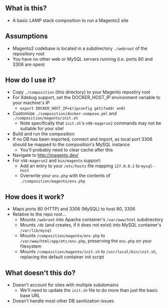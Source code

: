 ## What is this?
- A basic LAMP stack composition to run a Magento2 site

## Assumptions
- Magento2 codebase is located in a subdirectory `./webroot` of the repositiory root
- You have no other web or MySQL servers running (i.e. ports 80 and 3306 are open)

## How do I use it?
- Copy `./composition` (this directory) to your Magento repostiry root
- For Xdebug support, set the DOCKER_HOST_IP environment variable to your machine's IP
  - `export DOCKER_HOST_IP=$(ipconfig getifaddr en0)`
- Customize `./composition/docker-compose.yml` and `./composition/magento/init.sh`
  - Note specifically that `init.sh`'s `n98-magerun2` commands may not be suitable for your site!
- Build and run the composition
- If no DB has been imported, connect and import, as local port 3306 should be mapped to the composition's MySQL instance
  - You'll probably need to clear cache after this
- Navigate to http://magento.dev/
- For `n98-magerun2` and `bin/magento` support:
  - Add an entry to your `/etc/hosts` file mapping `127.0.0.1` to `mysql-host`
  - Overwrite your `env.php` with the contents of `./composition/magento/env.php`

## How does it work?
- Maps ports 80 (HTTP) and 3306 (MySQL) to host 80, 3306
- Relative to the repo root...
  - Mounts `/webroot` into Apache container's `/var/www/html` subdirectory
  - Mounts `/db` (and creates, if it does not exist) into MySQL container's `/var/lib/mysql`
  - Mounts `/composition/magento/env.php` to `/var/www/html/app/etc/env.php`, preserving the `env.php` on your filesystem
  - Mounts `/composition/magento/init.sh` to `/usr/local/bin/init.sh`, replacing the default container init script

## What doesn't this do?
- Doesn't account for sites with multiple subdomains
  - We'll need to update the `init.sh` file to do more than just the basic base URL
- Doesn't handle most other DB sanitization issues
